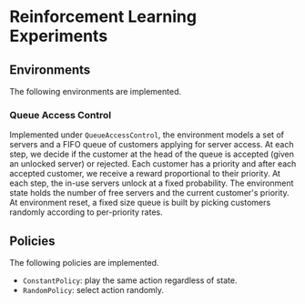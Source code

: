 # Reinforcement Learning Experiments


## Environments

The following environments are implemented.

### Queue Access Control

Implemented under `QueueAccessControl`, the environment models a set of servers and a FIFO queue of customers applying for server access. At each step, we decide if the customer at the head of the queue is accepted (given an unlocked server) or rejected. Each customer has a priority and after each accepted customer, we receive a reward proportional to their priority. At each step, the in-use servers unlock at a fixed probability. The environment state holds the number of free servers and the current customer's priority. At environment reset, a fixed size queue is built by picking customers randomly according to per-priority rates. 

## Policies

The following policies are implemented.

- `ConstantPolicy`: play the same action regardless of state.
- `RandomPolicy`: select action randomly.